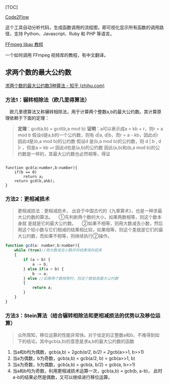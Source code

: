 [TOC]

[Code2Flow](https://github.com/scottrogowski/code2flow)

这个工具自动分析代码，生成函数调用的流程图，即可视化显示所有函数的调用路径，支持 Python、Javascript、Ruby 和 PHP 等语言。



[FFmpeg libav 教程](https://github.com/leandromoreira/ffmpeg-libav-tutorial/blob/master/README-cn.md)

一个如何调用 FFmpeg 视频库的教程，有中文翻译。



## 求两个数的最大公约数 

[求两个数的最大公约数3种算法 - 知乎 (zhihu.com)](https://zhuanlan.zhihu.com/p/338809271)

### 方法1：辗转相除法（欧几里得算法）

  欧几里德算法又称辗转相除法，用于计算两个整数a,b的最大公约数。其计算原理依赖于下面的定理：

> **定理**：gcd(a,b) = gcd(b,a mod b)
> **证明**：a可以表示成a = kb + r，则r = a mod b
> 假设d是a,b的一个公约数，则有
> d|a, d|b，而r = a - kb，因此d|r
> 因此d是(b,a mod b)的公约数
> 假设d 是(b,a mod b)的公约数，则
> d | b , d |r ，但是a = kb +r
> 因此d也是(a,b)的公约数
> 因此(a,b)和(b,a mod b)的公约数是一样的，其最大公约数也必然相等，得证

```JS

function gcd(a:number,b:number){
    if(b == 0)
        return a;
    return gcd(b,a%b);
}
```





### 方法2：更相减损术

> 更相减损法：更相减损术， 出自于中国古代的《九章算术》，也是一种求最大公约数的算法。
>   ①先判断两个数的大小，如果两数相等，则这个数本身就 是就是它的最大公约数。
>   ②如果不相等，则用大数减去小数，然后用这个较小数与它们相减的结果相比较，如果相等，则这个差就是它们的最大公约数，而如果不相等，则继续执行②操作。

```js
function gcd(a: number,b:number){
    while (true)//用大数减去小数并将结果保存起来
    {
        if (a > b) {
            a -= b;
        } else if(a < b) {
            b -= a;
        } else //如果两个数相等时，则这个数就是最大公约数
        {
            return a;
        }
    }
}
```



### 方法3：Stein算法（结合辗转相除法和更相减损法的优势以及移位运算）

> 众所周知，移位运算的性能非常快。对于给定的正整数a和b，不难得到如下的结论。其中gcb(a,b)的意思是求a,b的最大公约数的函数

1. 当a和b均为偶数，gcb(a,b) = 2*gcb(a/2, b/2) = 2*gcb(a>>1, b>>1)
2. 当a为偶数，b为奇数，gcb(a,b) = gcb(a/2, b) = gcb(a>>1, b)
3. 当a为奇数，b为偶数，gcb(a,b) = gcb(a, b/2) = gcb(a, b>>1)
4. 当a和b均为奇数，利用更相减损术运算一次，gcb(a,b) = gcb(b, a-b)， 此时a-b的结果必然是偶数，又可以继续进行移位运算。